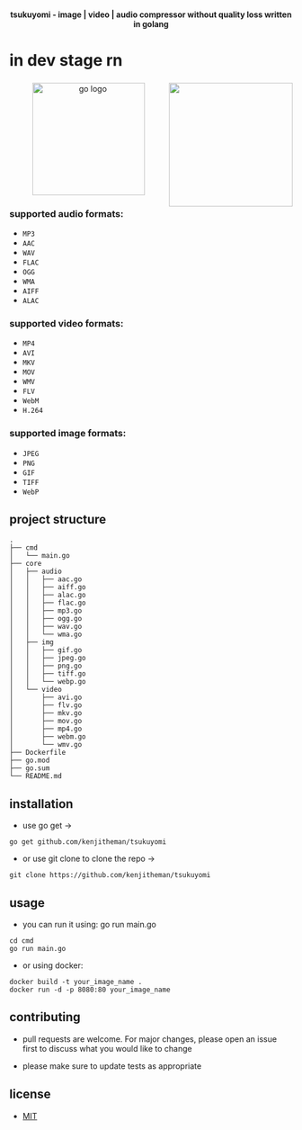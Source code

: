 <h4 align="center">tsukuyomi - image | video | audio compressor without quality loss written in golang</h4> 

# in dev stage rn

###

<img align="right" height="220" src="https://media.tenor.com/3wBClQGtDkgAAAAC/hououin-kyouma.gif"  />

###

<div align="center">
  <img src="https://cdn.jsdelivr.net/gh/devicons/devicon/icons/go/go-original.svg" height="200" alt="go logo"  />
</div>

###

### supported audio formats:

- `MP3`
- `AAC`
- `WAV`
- `FLAC`
- `OGG`
- `WMA`
- `AIFF`
- `ALAC`

### supported video formats:

- `MP4`
- `AVI`
- `MKV`
- `MOV`
- `WMV`
- `FLV`
- `WebM`
- `H.264`

### supported image formats:

- `JPEG`
- `PNG`
- `GIF`
- `TIFF`
- `WebP`

## project structure

```
.
├── cmd
│   └── main.go
├── core
│   ├── audio
│   │   ├── aac.go
│   │   ├── aiff.go
│   │   ├── alac.go
│   │   ├── flac.go
│   │   ├── mp3.go
│   │   ├── ogg.go
│   │   ├── wav.go
│   │   └── wma.go
│   ├── img
│   │   ├── gif.go
│   │   ├── jpeg.go
│   │   ├── png.go
│   │   ├── tiff.go
│   │   └── webp.go
│   └── video
│       ├── avi.go
│       ├── flv.go
│       ├── mkv.go
│       ├── mov.go
│       ├── mp4.go
│       ├── webm.go
│       └── wmv.go
├── Dockerfile
├── go.mod
├── go.sum
└── README.md
```

## installation

- use go get ->

```
go get github.com/kenjitheman/tsukuyomi
```

- or use git clone to clone the repo ->

```
git clone https://github.com/kenjitheman/tsukuyomi
```

## usage

- you can run it using: go run main.go

```
cd cmd
go run main.go
```

- or using docker:

```
docker build -t your_image_name .
docker run -d -p 8080:80 your_image_name
```

## contributing

- pull requests are welcome. For major changes, please open an issue first
to discuss what you would like to change

- please make sure to update tests as appropriate

## license

- [MIT](https://choosealicense.com/licenses/mit/)
